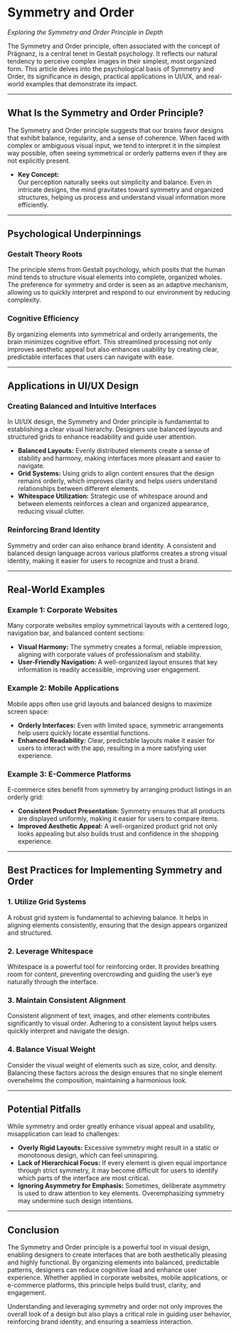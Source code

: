 # Symmetry and Order

*Exploring the Symmetry and Order Principle in Depth*

The Symmetry and Order principle, often associated with the concept of Prägnanz, is a central tenet in Gestalt psychology. It reflects our natural tendency to perceive complex images in their simplest, most organized form. This article delves into the psychological basis of Symmetry and Order, its significance in design, practical applications in UI/UX, and real-world examples that demonstrate its impact.

---

## What Is the Symmetry and Order Principle?

The Symmetry and Order principle suggests that our brains favor designs that exhibit balance, regularity, and a sense of coherence. When faced with complex or ambiguous visual input, we tend to interpret it in the simplest way possible, often seeing symmetrical or orderly patterns even if they are not explicitly present.

- **Key Concept:**  
  Our perception naturally seeks out simplicity and balance. Even in intricate designs, the mind gravitates toward symmetry and organized structures, helping us process and understand visual information more efficiently.

---

## Psychological Underpinnings

### Gestalt Theory Roots

The principle stems from Gestalt psychology, which posits that the human mind tends to structure visual elements into complete, organized wholes. The preference for symmetry and order is seen as an adaptive mechanism, allowing us to quickly interpret and respond to our environment by reducing complexity.

### Cognitive Efficiency

By organizing elements into symmetrical and orderly arrangements, the brain minimizes cognitive effort. This streamlined processing not only improves aesthetic appeal but also enhances usability by creating clear, predictable interfaces that users can navigate with ease.

---

## Applications in UI/UX Design

### Creating Balanced and Intuitive Interfaces

In UI/UX design, the Symmetry and Order principle is fundamental to establishing a clear visual hierarchy. Designers use balanced layouts and structured grids to enhance readability and guide user attention.

- **Balanced Layouts:** Evenly distributed elements create a sense of stability and harmony, making interfaces more pleasant and easier to navigate.
- **Grid Systems:** Using grids to align content ensures that the design remains orderly, which improves clarity and helps users understand relationships between different elements.
- **Whitespace Utilization:** Strategic use of whitespace around and between elements reinforces a clean and organized appearance, reducing visual clutter.

### Reinforcing Brand Identity

Symmetry and order can also enhance brand identity. A consistent and balanced design language across various platforms creates a strong visual identity, making it easier for users to recognize and trust a brand.

---

## Real-World Examples

### Example 1: Corporate Websites

Many corporate websites employ symmetrical layouts with a centered logo, navigation bar, and balanced content sections:
- **Visual Harmony:** The symmetry creates a formal, reliable impression, aligning with corporate values of professionalism and stability.
- **User-Friendly Navigation:** A well-organized layout ensures that key information is readily accessible, improving user engagement.

### Example 2: Mobile Applications

Mobile apps often use grid layouts and balanced designs to maximize screen space:
- **Orderly Interfaces:** Even with limited space, symmetric arrangements help users quickly locate essential functions.
- **Enhanced Readability:** Clear, predictable layouts make it easier for users to interact with the app, resulting in a more satisfying user experience.

### Example 3: E-Commerce Platforms

E-commerce sites benefit from symmetry by arranging product listings in an orderly grid:
- **Consistent Product Presentation:** Symmetry ensures that all products are displayed uniformly, making it easier for users to compare items.
- **Improved Aesthetic Appeal:** A well-organized product grid not only looks appealing but also builds trust and confidence in the shopping experience.

---

## Best Practices for Implementing Symmetry and Order

### 1. Utilize Grid Systems

A robust grid system is fundamental to achieving balance. It helps in aligning elements consistently, ensuring that the design appears organized and structured.

### 2. Leverage Whitespace

Whitespace is a powerful tool for reinforcing order. It provides breathing room for content, preventing overcrowding and guiding the user’s eye naturally through the interface.

### 3. Maintain Consistent Alignment

Consistent alignment of text, images, and other elements contributes significantly to visual order. Adhering to a consistent layout helps users quickly interpret and navigate the design.

### 4. Balance Visual Weight

Consider the visual weight of elements such as size, color, and density. Balancing these factors across the design ensures that no single element overwhelms the composition, maintaining a harmonious look.

---

## Potential Pitfalls

While symmetry and order greatly enhance visual appeal and usability, misapplication can lead to challenges:
- **Overly Rigid Layouts:** Excessive symmetry might result in a static or monotonous design, which can feel uninspiring.
- **Lack of Hierarchical Focus:** If every element is given equal importance through strict symmetry, it may become difficult for users to identify which parts of the interface are most critical.
- **Ignoring Asymmetry for Emphasis:** Sometimes, deliberate asymmetry is used to draw attention to key elements. Overemphasizing symmetry may undermine such design intentions.

---

## Conclusion

The Symmetry and Order principle is a powerful tool in visual design, enabling designers to create interfaces that are both aesthetically pleasing and highly functional. By organizing elements into balanced, predictable patterns, designers can reduce cognitive load and enhance user experience. Whether applied in corporate websites, mobile applications, or e-commerce platforms, this principle helps build trust, clarity, and engagement.

Understanding and leveraging symmetry and order not only improves the overall look of a design but also plays a critical role in guiding user behavior, reinforcing brand identity, and ensuring a seamless interaction.

